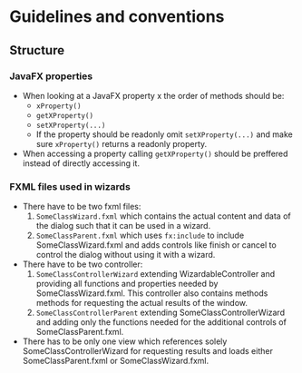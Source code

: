 # Guidelines and conventions

## Structure
### JavaFX properties
* When looking at a JavaFX property x the order of methods should be:
    * `xProperty()`
    * `getXProperty()`
    * `setXProperty(...)`
    * If the property should be readonly omit `setXProperty(...)` and make sure `xProperty()` returns a readonly property.
* When accessing a property calling `getXProperty()` should be preffered instead of directly accessing it.
### FXML files used in wizards
* There have to be two fxml files:
    1. `SomeClassWizard.fxml` which contains the actual content and data of the dialog such that it can be used in a wizard.
    2. `SomeClassParent.fxml` which uses `fx:include` to include SomeClassWizard.fxml and adds controls like finish or cancel to control the dialog without using it with a wizard.
* There have to be two controller:
    1. `SomeClassControllerWizard` extending WizardableController and providing all functions and properties needed by SomeClassWizard.fxml. This controller also contains methods methods for requesting the actual results of the window.
    2. `SomeClassControllerParent` extending SomeClassControllerWizard and adding only the functions needed for the additional controls of SomeClassParent.fxml.
* There has to be only one view which references solely SomeClassControllerWizard for requesting results and loads either SomeClassParent.fxml or SomeClassWizard.fxml.
